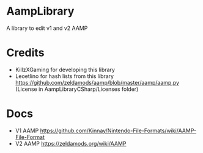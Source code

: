 # AampLibrary
A library to edit v1 and v2 AAMP

# Credits
 - KillzXGaming for developing this library
 - Leoetlino for hash lists from this library https://github.com/zeldamods/aamp/blob/master/aamp/aamp.py
   (License in AampLibraryCSharp/Licenses folder)
 
 # Docs
 - V1 AAMP https://github.com/Kinnay/Nintendo-File-Formats/wiki/AAMP-File-Format
 - V2 AAMP https://zeldamods.org/wiki/AAMP
